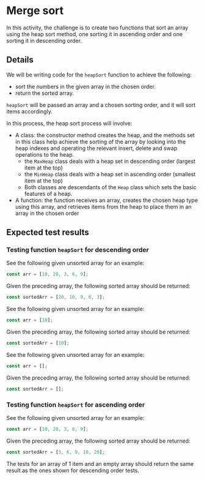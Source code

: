 # Merge sort

In this activity, the challenge is to create two functions that sort an array using the heap sort method, one sorting it in ascending order and one sorting it in descending order.

## Details

We will be writing code for the `heapSort` function to achieve the following:

- sort the numbers in the given array in the chosen order.
- return the sorted array.

`heapSort` will be passed an array and a chosen sorting order, and it will sort items accordingly.

In this process, the heap sort process will involve:

- A class: the constructor method creates the heap, and the methods set in this class help achieve the sorting of the array by looking into the heap indexes and operating the relevant insert, delete and swap operations to the heap.
  - the `MaxHeap` class deals with a heap set in descending order (largest item at the top)
  - the `MinHeap` class deals with a heap set in ascending order (smallest item at the top)
  - Both classes are descendants of the `Heap` class which sets the basic features of a heap.
- A function: the function receives an array, creates the chosen heap type using this array, and retrieves items from the heap to place them in an array in the chosen order

## Expected test results

### Testing function `heapSort` for descending order

See the following given unsorted array for an example:

```js
const arr = [10, 20, 3, 6, 9];
```

Given the preceding array, the following sorted array should be returned:

```js
const sortedArr = [20, 10, 9, 6, 3];
```

See the following given unsorted array for an example:

```js
const arr = [10];
```

Given the preceding array, the following sorted array should be returned:

```js
const sortedArr = [10];
```

See the following given unsorted array for an example:

```js
const arr = [];
```

Given the preceding array, the following sorted array should be returned:

```js
const sortedArr = [];
```

### Testing function `heapSort` for ascending order

See the following given unsorted array for an example:

```js
const arr = [10, 20, 3, 6, 9];
```

Given the preceding array, the following sorted array should be returned:

```js
const sortedArr = [3, 6, 9, 10, 20];
```

The tests for an array of 1 item and an empty array should return the same result as the ones shown for descending order tests.
